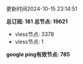 更新时间2024-10-15 23:14:51

**总订阅: 181**
**总节点: 19621**
- vless节点: 3378
- vless节点: 1

**google ping有效节点: 785**
